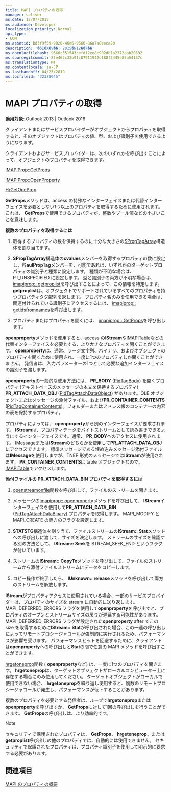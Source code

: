 ```yaml
---
title: MAPI プロパティの取得
manager: soliver
ms.date: 12/07/2015
ms.audience: Developer
localization_priority: Normal
api_type:
- COM
ms.assetid: bd3f9f59-9020-46e6-9560-86a7a0eeca20
description: '�ŏI�X�V��: 2015�N12��7��'
ms.openlocfilehash: 9666c551543cefd12ee8c902db1a2372aab20632
ms.sourcegitcommit: 8fe462c32b91c87911942c188f3445e85a54137c
ms.translationtype: MT
ms.contentlocale: ja-JP
ms.lasthandoff: 04/23/2019
ms.locfileid: "32328645"
---
```

# <a name="retrieving-mapi-properties"></a>MAPI プロパティの取得

 
  
**適用対象**: Outlook 2013 | Outlook 2016 
  
クライアントまたはサービスプロバイダーがオブジェクトからプロパティを取得すると、そのオブジェクトはプロパティの値、型、および識別子を使用できるようになります。 
  
クライアントおよびサービスプロバイダーは、次のいずれかを呼び出すことによって、オブジェクトのプロパティを取得できます。
  
[IMAPIProp::GetProps](imapiprop-getprops.md)
  
[IMAPIProp::OpenProperty](imapiprop-openproperty.md)
  
[HrGetOneProp](hrgetoneprop.md)
  
**GetProps**メソッドは、access の特殊なインターフェイスまたは代替インターフェイスを必要としない1つ以上のプロパティを取得するために使用されます。 これは、 **GetProps**で使用できるプロパティが、整数やブール値などの小さいことを意味します。 
  
 **複数のプロパティを取得するには**
  
1. 取得するプロパティの数を保持するのに十分な大きさの[SPropTagArray](sproptagarray.md)構造体を割り当てます。 
    
2. **SPropTagArray**構造体の**cvalues**メンバーを取得するプロパティの数に設定し、各**aulPropTag**メンバーを、可能であれば、いずれかのターゲットプロパティの識別子と種類に設定します。 種類が不明な場合は、PT_UNSPECIFIED に設定します。 型と識別子の両方が不明な場合は、 [imapiprop:: getproplist](imapiprop-getproplist.md)を呼び出すことによって、この情報を特定します。 **getproplist**は、オブジェクトでサポートされているすべてのプロパティを持つプロパティタグ配列を返します。 プロパティ名のみを使用できる場合は、関連付けられている識別子にアクセスするには、 [imapiprop:: getidsfromnames](imapiprop-getidsfromnames.md)を呼び出します。 
    
3. プロパティまたはプロパティを開くには、 [imapiprop:: GetProps](imapiprop-getprops.md)を呼び出します。 
    
**openproperty**メソッドを使用すると、access の**IStream**や[IMAPITable](imapitableiunknown.md)などの代替インターフェイスを必要とする、より大きなプロパティを開くことができます。 **openproperty**は、通常、ラージ文字列、バイナリ、およびオブジェクトのプロパティを開くために使用され、一度に1つのプロパティしか開くことができません。 発信者は、入力パラメーターの1つとして必要な追加インターフェイスの識別子を渡します。 
  
**openproperty**の一般的な使用方法には、 **PR_BODY** ([PidTagBody](pidtagbody-canonical-property.md)) を開くプロパティ (テキストベースのメッセージの本文を保持するプロパティ) **PR_ATTACH_DATA_OBJ** ([PidTagAttachDataObject](pidtagattachdataobject-canonical-property.md)) があります。OLE オブジェクトまたはメッセージの添付ファイル、および**PR_CONTAINER_CONTENTS** ([PidTagContainerContents](pidtagcontainercontents-canonical-property.md))。フォルダーまたはアドレス帳のコンテナーの内容の表を保持するプロパティ。 
  
プロパティによっては、 **openproperty**から別のインターフェイスが要求されます。 **IStream**は、プロパティデータをバイトストリームとして読み書きできるようにするインターフェイスです。通常、 **PR_BODY**へのアクセスに使用されます。 [IMessage](imessageimapiprop.md)または**IStream**のどちらかを使用して**PR_ATTACH_DATA_OBJ**にアクセスできます。 標準メッセージである埋め込みメッセージ添付ファイルは**IMessage**を使用しますが、TNEF 形式のメッセージでは**IStream**が使用されます。 **PR_CONTAINER_CONTENTS**は table オブジェクトなので、 [IMAPITable](imapitableiunknown.md)でアクセスします。
  
 **添付ファイルの PR_ATTACH_DATA_BIN プロパティを取得するには**
  
1. [openstreamonfile](openstreamonfile.md)関数を呼び出して、ファイルのストリームを開きます。 
    
2. メッセージの[imapiprop:: openproperty](imapiprop-openproperty.md)メソッドを呼び出して、 **IStream**インターフェイスを使用して**PR_ATTACH_DATA_BIN** ([PidTagAttachDataBinary](pidtagattachdatabinary-canonical-property.md)) プロパティを取得します。 MAPI_MODIFY と MAPI_CREATE の両方のフラグを設定します。 
    
3. **STATSTG**構造体を割り当て、ファイルストリームの**IStream:: Stat**メソッドへの呼び出しに渡して、サイズを決定します。 ストリームのサイズを確認する別の方法として、 **IStream:: Seek**を STREAM_SEEK_END というフラグが付いています。 
    
4. ストリームの**IStream:: CopyTo**メソッドを呼び出して、ファイルのストリームから添付ファイルストリームにデータをコピーします。 
    
5. コピー操作が終了したら、 **IUnknown:: release**メソッドを呼び出して両方のストリームを解放します。 
    
**IStream**がプロパティアクセスに使用されている場合、一部のサービスプロバイダーは、プロパティのサイズを stream に自動的に送り返します。 MAPI_DEFERRED_ERRORS フラグを使用して**openproperty**を呼び出すと、プロパティのオープンとストリームサイズの戻りが遅延する可能性があります。 MAPI_DEFERRED_ERRORS フラグが設定された**openproperty** after でこの size を取得するために**IStream:: Stat**が呼び出された場合、この一連の呼び出しによってリモートプロシージャコールが強制的に実行されるため、パフォーマンスが影響を受けます。 パフォーマンスヒットを回避するために、クライアントは**openproperty**への呼び出しと**Stat**の間で任意の MAPI メソッドを呼び出すことができます。
  
[hrgetoneprop](hrgetoneprop.md)関数 ( **openproperty**など) は、一度に1つのプロパティを開きます。 **hrgetoneprop**は、ターゲットオブジェクトがローカルコンピューター上に存在する場合にのみ使用してください。 ターゲットオブジェクトがローカルで使用できない場合、 **hrgetoneprop**を繰り返し使用すると、複数のリモートプロシージャコールが発生し、パフォーマンスが低下することがあります。 
  
複数のプロパティを必要とする発信者は、ループで**hrgetoneprop**または**openproperty**を呼び出すか、 **GetProps**に対して1回の呼び出しを行うことができます。 **GetProps**の呼び出しは、より効率的です。 
  
> [!NOTE]
> セキュリティで保護されたプロパティは、 **GetProps**、 **hrgetoneprop**、または**getproplist**呼び出しの他のプロパティでは、自動的には使用できません。 セキュリティで保護されたプロパティは、プロパティ識別子を使用して明示的に要求する必要があります。 
  
## <a name="see-also"></a>関連項目



[MAPI のプロパティの概要](mapi-property-overview.md)

